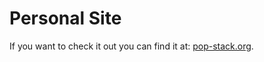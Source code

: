 # Personal Site
If you want to check it out you can find it at: [pop-stack.org](https://pop-stack.org).
